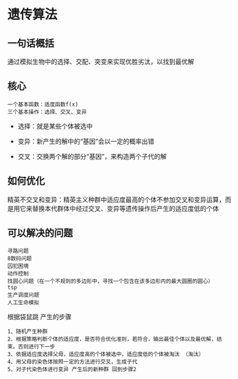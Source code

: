 # 遗传算法



## 一句话概括

通过模拟生物中的选择、交配、突变来实现优胜劣汰，以找到最优解



## 核心

```
一个基本函数：适度函数f(x)
三个基本操作：选择、交叉、变异
```

- 选择：就是某些个体被选中

- 变异：新产生的解中的“基因”会以一定的概率出错
- 交叉：交换两个解的部分“基因”，来构造两个子代的解

## 如何优化

精英不交叉和变异：精英主义种群中适应度最高的个体不参加交叉和变异运算，而是用它来替换本代群体中经过交叉、变异等遗传操作后产生的适应度低的个体



## 可以解决的问题

```
寻路问题
8数码问题
囚犯困境
动作控制
找圆心问题（在一个不规则的多边形中，寻找一个包含在该多边形内的最大圆圈的圆心）
tsp
生产调度问题
人工生命模拟
```





根据袋鼠跳 产生的步骤

```
1、随机产生种群
2、根据策略判断个体的适应度，是否符合优化准则，若符合，输出最佳个体以及最优解，结束。否则进行下一步
3、依据适应度选择父母，适应度高的个体被选中，适应度低的个体被淘汰 （淘汰）
4、用父母的染色体按照一定的方法进行交叉，生成子代
5、对子代染色体进行变异 产生后的新种群 回到步骤2
```

